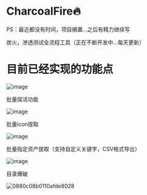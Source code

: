 # CharcoalFire🔥

PS：最近都没有时间，项目搁置...之后有精力继续写

炭火，渗透测试全流程工具（正在不断开发中...每天更新）


# 目前已经实现的功能点

![image](https://github.com/dahezhiquan/CharcoalFire/assets/76278560/7ec3dda8-0908-437b-9bb5-19a124815812)


批量探活功能

![image](https://github.com/dahezhiquan/CharcoalFire/assets/76278560/f1aeb149-78f3-46c7-80e8-43c41fdf2334)


批量icon提取

![image](https://github.com/dahezhiquan/CharcoalFire/assets/76278560/380bcdb7-ceed-43ba-9d7a-321b6790dcb3)

批量指定资产提取（支持自定义关键字，CSV格式导出）

![image](https://github.com/dahezhiquan/CharcoalFire/assets/76278560/0ad05e73-18bc-4637-8095-fa67630dab2b)

目录爆破

![0880c08b0110afde8028](https://github.com/dahezhiquan/CharcoalFire/assets/76278560/b5951c10-4ece-4855-8653-a3c1ec61cf07)



